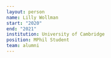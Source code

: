 ```yaml
---
layout: person
name: Lilly Wollman
start: "2020"
end: "2021"
institution: University of Cambridge
position: MPhil Student
team: alumni
---
```


